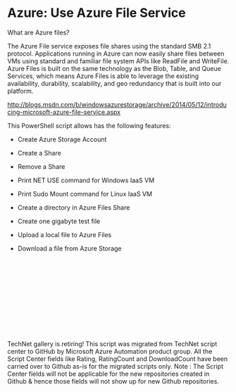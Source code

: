 ﻿Azure: Use Azure File Service
=============================

            


What are Azure files?

The Azure File service exposes file shares using the standard SMB 2.1 protocol. Applications running in Azure can now easily share files between VMs using standard and familiar file system APIs like ReadFile and WriteFile. Azure
 Files is built on the same technology as the Blob, Table, and Queue Services, which means Azure Files is able to leverage the existing availability, durability, scalability, and geo redundancy that is built into our platform.



http://blogs.msdn.com/b/windowsazurestorage/archive/2014/05/12/introducing-microsoft-azure-file-service.aspx


This PowerShell script allows has the following features:


  *  Create Azure Storage Account

  *  Create a Share 
  *  Remove a Share 
  *  Print NET USE command for Windows IaaS VM

  *  Print Sudo Mount command for Linux IaaS VM

  *  Create a directory in Azure Files Share

  *  Create one gigabyte test file

  *  Upload a local file to Azure Files

  *  Download a file from Azure Storage


 

 

 


 






















 

 

        
    
TechNet gallery is retiring! This script was migrated from TechNet script center to GitHub by Microsoft Azure Automation product group. All the Script Center fields like Rating, RatingCount and DownloadCount have been carried over to Github as-is for the migrated scripts only. Note : The Script Center fields will not be applicable for the new repositories created in Github & hence those fields will not show up for new Github repositories.
